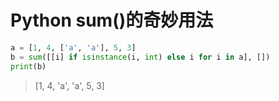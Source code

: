 # Python sum()的奇妙用法

```python
a = [1, 4, ['a', 'a'], 5, 3]
b = sum([[i] if isinstance(i, int) else i for i in a], [])
print(b)
```

> [1, 4, 'a', 'a', 5, 3]
